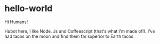 # hello-world

Hi Humans!

Hubot here, I like Node. Js and Coffeescript (that's what I'm made of!).
I've had tacos on the moon and find them far superior to Earth tacos.
